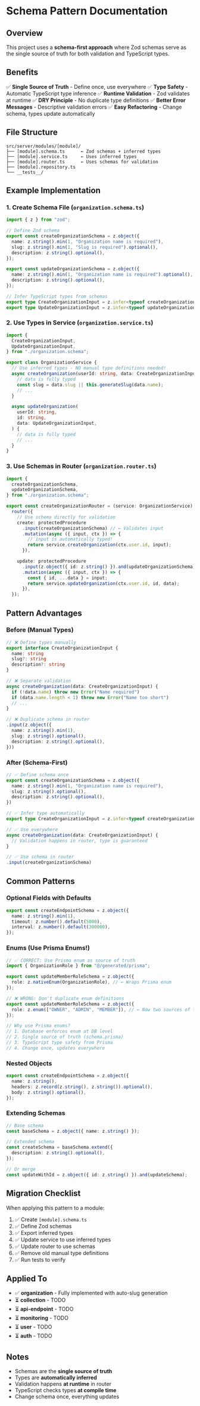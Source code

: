 # Schema Pattern Documentation

## Overview

This project uses a **schema-first approach** where Zod schemas serve as the single source of truth for both validation and TypeScript types.

## Benefits

✅ **Single Source of Truth** - Define once, use everywhere
✅ **Type Safety** - Automatic TypeScript type inference
✅ **Runtime Validation** - Zod validates at runtime
✅ **DRY Principle** - No duplicate type definitions
✅ **Better Error Messages** - Descriptive validation errors
✅ **Easy Refactoring** - Change schema, types update automatically

## File Structure

```
src/server/modules/[module]/
├── [module].schema.ts      ← Zod schemas + inferred types
├── [module].service.ts     ← Uses inferred types
├── [module].router.ts      ← Uses schemas for validation
├── [module].repository.ts
└── __tests__/
```

## Example Implementation

### 1. Create Schema File (`organization.schema.ts`)

```typescript
import { z } from "zod";

// Define Zod schema
export const createOrganizationSchema = z.object({
  name: z.string().min(1, "Organization name is required"),
  slug: z.string().min(1, "Slug is required").optional(),
  description: z.string().optional(),
});

export const updateOrganizationSchema = z.object({
  name: z.string().min(1, "Organization name is required").optional(),
  description: z.string().optional(),
});

// Infer TypeScript types from schemas
export type CreateOrganizationInput = z.infer<typeof createOrganizationSchema>;
export type UpdateOrganizationInput = z.infer<typeof updateOrganizationSchema>;
```

### 2. Use Types in Service (`organization.service.ts`)

```typescript
import {
  CreateOrganizationInput,
  UpdateOrganizationInput,
} from "./organization.schema";

export class OrganizationService {
  // Use inferred types - NO manual type definitions needed!
  async createOrganization(userId: string, data: CreateOrganizationInput) {
    // data is fully typed
    const slug = data.slug || this.generateSlug(data.name);
    // ...
  }

  async updateOrganization(
    userId: string,
    id: string,
    data: UpdateOrganizationInput,
  ) {
    // data is fully typed
    // ...
  }
}
```

### 3. Use Schemas in Router (`organization.router.ts`)

```typescript
import {
  createOrganizationSchema,
  updateOrganizationSchema,
} from "./organization.schema";

export const createOrganizationRouter = (service: OrganizationService) =>
  router({
    // Use schema directly for validation
    create: protectedProcedure
      .input(createOrganizationSchema) // ← Validates input
      .mutation(async ({ input, ctx }) => {
        // input is automatically typed!
        return service.createOrganization(ctx.user.id, input);
      }),

    update: protectedProcedure
      .input(z.object({ id: z.string() }).and(updateOrganizationSchema))
      .mutation(async ({ input, ctx }) => {
        const { id, ...data } = input;
        return service.updateOrganization(ctx.user.id, id, data);
      }),
  });
```

## Pattern Advantages

### Before (Manual Types)

```typescript
// ❌ Define types manually
export interface CreateOrganizationInput {
  name: string
  slug?: string
  description?: string
}

// ❌ Separate validation
async createOrganization(data: CreateOrganizationInput) {
  if (!data.name) throw new Error("Name required")
  if (data.name.length < 1) throw new Error("Name too short")
  // ...
}

// ❌ Duplicate schema in router
.input(z.object({
  name: z.string().min(1),
  slug: z.string().optional(),
  description: z.string().optional(),
}))
```

### After (Schema-First)

```typescript
// ✅ Define schema once
export const createOrganizationSchema = z.object({
  name: z.string().min(1, "Organization name is required"),
  slug: z.string().optional(),
  description: z.string().optional(),
})

// ✅ Infer type automatically
export type CreateOrganizationInput = z.infer<typeof createOrganizationSchema>

// ✅ Use everywhere
async createOrganization(data: CreateOrganizationInput) {
  // Validation happens in router, type is guaranteed
}

// ✅ Use schema in router
.input(createOrganizationSchema)
```

## Common Patterns

### Optional Fields with Defaults

```typescript
export const createEndpointSchema = z.object({
  name: z.string().min(1),
  timeout: z.number().default(5000),
  interval: z.number().default(300000),
});
```

### Enums (Use Prisma Enums!)

```typescript
// ✅ CORRECT: Use Prisma enum as source of truth
import { OrganizationRole } from "@/generated/prisma";

export const updateMemberRoleSchema = z.object({
  role: z.nativeEnum(OrganizationRole), // ← Wraps Prisma enum
});

// ❌ WRONG: Don't duplicate enum definitions
export const updateMemberRoleSchema = z.object({
  role: z.enum(["OWNER", "ADMIN", "MEMBER"]), // ← Now two sources of truth!
});

// Why use Prisma enums?
// 1. Database enforces enum at DB level
// 2. Single source of truth (schema.prisma)
// 3. TypeScript type safety from Prisma
// 4. Change once, updates everywhere
```

### Nested Objects

```typescript
export const createEndpointSchema = z.object({
  name: z.string(),
  headers: z.record(z.string(), z.string()).optional(),
  body: z.string().optional(),
});
```

### Extending Schemas

```typescript
// Base schema
const baseSchema = z.object({ name: z.string() });

// Extended schema
const createSchema = baseSchema.extend({
  description: z.string().optional(),
});

// Or merge
const updateWithId = z.object({ id: z.string() }).and(updateSchema);
```

## Migration Checklist

When applying this pattern to a module:

1. ✅ Create `[module].schema.ts`
2. ✅ Define Zod schemas
3. ✅ Export inferred types
4. ✅ Update service to use inferred types
5. ✅ Update router to use schemas
6. ✅ Remove old manual type definitions
7. ✅ Run tests to verify

## Applied To

- ✅ **organization** - Fully implemented with auto-slug generation
- ⏳ **collection** - TODO
- ⏳ **api-endpoint** - TODO
- ⏳ **monitoring** - TODO
- ⏳ **user** - TODO
- ⏳ **auth** - TODO

## Notes

- Schemas are the **single source of truth**
- Types are **automatically inferred**
- Validation happens **at runtime** in router
- TypeScript checks types **at compile time**
- Change schema once, everything updates
